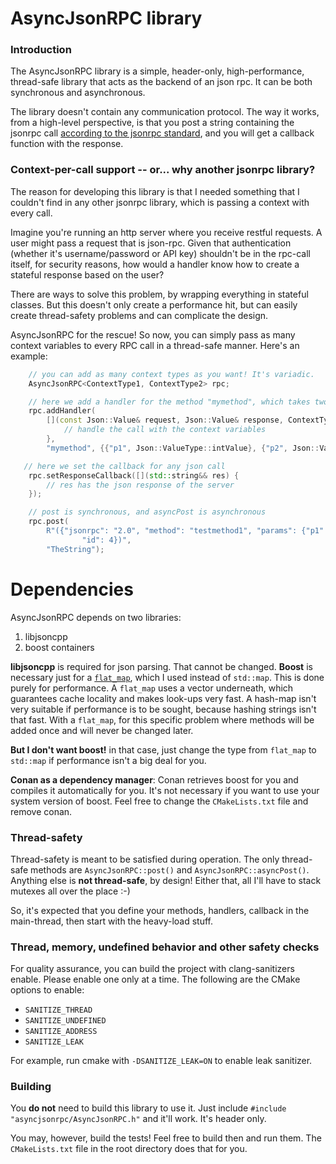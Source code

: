 # AsyncJsonRPC library

### Introduction
The AsyncJsonRPC library is a simple, header-only, high-performance, thread-safe library that acts as the backend of an json rpc. It can be both synchronous and asynchronous. 

The library doesn't contain any communication protocol. The way it works, from a high-level perspective, is that you post a string containing the jsonrpc call [according to the jsonrpc standard](https://www.jsonrpc.org/specification), and you will get a callback function with the response.

### Context-per-call support -- or... why another jsonrpc library?

The reason for developing this library is that I needed something that I couldn't find in any other jsonrpc library, which is passing a context with every call.

Imagine you're running an http server where you receive restful requests. A user might pass a request that is json-rpc. Given that authentication (whether it's username/password or API key) shouldn't be in the rpc-call itself, for security reasons, how would a handler know how to create a stateful response based on the user?

There are ways to solve this problem, by wrapping everything in stateful classes. But this doesn't only create a performance hit, but can easily create thread-safety problems and can complicate the design.

AsyncJsonRPC for the rescue! So now, you can simply pass as many context variables to every RPC call in a thread-safe manner. Here's an example:

```c++
    // you can add as many context types as you want! It's variadic.
    AsyncJsonRPC<ContextType1, ContextType2> rpc; 

    // here we add a handler for the method "mymethod", which takes two json parameters, an integer and a string
    rpc.addHandler(
        [](const Json::Value& request, Json::Value& response, ContextType1 ctx1, ContextType2 ctx2) {
            // handle the call with the context variables
        },
        "mymethod", {{"p1", Json::ValueType::intValue}, {"p2", Json::ValueType::stringValue}});

   // here we set the callback for any json call
    rpc.setResponseCallback([](std::string&& res) {
        // res has the json response of the server
    });

    // post is synchronous, and asyncPost is asynchronous
    rpc.post(
        R"({"jsonrpc": "2.0", "method": "testmethod1", "params": {"p1": 5, "p2": "HiThere!!!"},
                "id": 4})",
        "TheString");
```

# Dependencies
AsyncJsonRPC depends on two libraries:
1. libjsoncpp
2. boost containers

**libjsoncpp** is required for json parsing. That cannot be changed.
**Boost** is necessary just for a [`flat_map`](https://www.boost.org/doc/libs/1_65_1/doc/html/boost/container/flat_map.html), which I used instead of `std::map`. This is done purely for performance. A `flat_map` uses a vector underneath, which guarantees cache locality and makes look-ups very fast. A hash-map isn't very suitable if performance is to be sought, because hashing strings isn't that fast. With a `flat_map`, for this specific problem where methods will be added once and will never be changed later. 

**But I don't want boost!** in that case, just change the type from `flat_map` to `std::map` if performance isn't a big deal for you.

**Conan as a dependency manager**: Conan retrieves boost for you and compiles it automatically for you. It's not necessary if you want to use your system version of boost. Feel free to change the `CMakeLists.txt` file and remove conan.

### Thread-safety
Thread-safety is meant to be satisfied during operation. The only thread-safe methods are `AsyncJsonRPC::post()` and `AsyncJsonRPC::asyncPost()`. Anything else is **not thread-safe**, by design! Either that, all I'll have to stack mutexes all over the place :-)

So, it's expected that you define your methods, handlers, callback in the main-thread, then start with the heavy-load stuff.

### Thread, memory, undefined behavior and other safety checks

For quality assurance, you can build the project with clang-sanitizers enable. Please enable one only at a time. The following are the CMake options to enable:

- `SANITIZE_THREAD`
- `SANITIZE_UNDEFINED`
- `SANITIZE_ADDRESS`
- `SANITIZE_LEAK`

For example, run cmake with `-DSANITIZE_LEAK=ON` to enable leak sanitizer.

### Building
You **do not** need to build this library to use it. Just include `#include "asyncjsonrpc/AsyncJsonRPC.h"` and it'll work. It's header only.

You may, however, build the tests! Feel free to build then and run them. The `CMakeLists.txt` file in the root directory does that for you.
